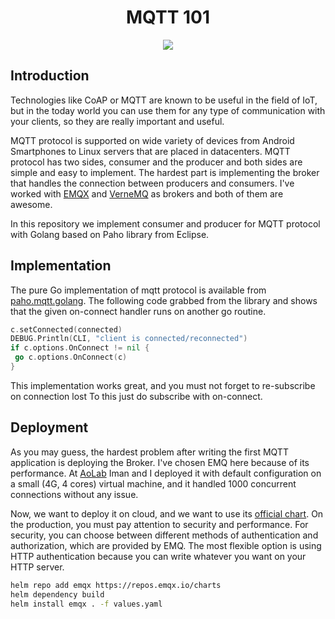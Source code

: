 <h1 align="center">MQTT 101</h1>
<p align="center">
  <img src=".github/assests/banner.png"><br>
</p>

## Introduction

Technologies like CoAP or MQTT are known to be useful in the field of IoT, but in the today world
you can use them for any type of communication with your clients, so they are really important and useful.

MQTT protocol is supported on wide variety of devices from Android Smartphones to Linux servers that are placed in
datacenters. MQTT protocol has two sides, consumer and the producer and both sides are simple and easy to implement.
The hardest part is implementing the broker that handles the connection between producers and consumers.
I've worked with [EMQX](https://vernemq.com/) and [VerneMQ](https://vernemq.com/) as brokers and both of them are awesome.

In this repository we implement consumer and producer for MQTT protocol with Golang based on Paho library from Eclipse.

## Implementation

The pure Go implementation of mqtt protocol is available from [paho.mqtt.golang](https://github.com/eclipse/paho.mqtt.golang).
The following code grabbed from the library and shows that the given on-connect handler runs on another go routine.

```go
c.setConnected(connected)
DEBUG.Println(CLI, "client is connected/reconnected")
if c.options.OnConnect != nil {
 go c.options.OnConnect(c)
}
```

This implementation works great, and you must not forget to re-subscribe on connection lost
To this just do subscribe with on-connect.

## Deployment

As you may guess, the hardest problem after writing the first MQTT application is deploying the Broker.
I've chosen EMQ here because of its performance.
At [AoLab](https://github.com/AoLab) Iman and I deployed it with default configuration on a small (4G, 4 cores) virtual machine,
and it handled 1000 concurrent connections without any issue.

Now, we want to deploy it on cloud, and we want to use its [official chart](https://github.com/emqx/emqx/tree/master/deploy/charts).
On the production, you must pay attention to security and performance.
For security, you can choose between different methods of authentication and authorization, which are provided by EMQ.
The most flexible option is using HTTP authentication because you can write whatever you want on your HTTP server.

```bash
helm repo add emqx https://repos.emqx.io/charts
helm dependency build
helm install emqx . -f values.yaml
```
